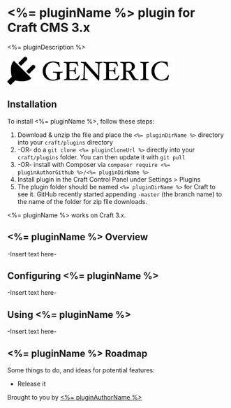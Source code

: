 # <%= pluginName %> plugin for Craft CMS 3.x

<%= pluginDescription %>

![Screenshot](resources/screenshots/plugin_logo.png)

## Installation

To install <%= pluginName %>, follow these steps:

1. Download & unzip the file and place the `<%= pluginDirName %>` directory into your `craft/plugins` directory
2.  -OR- do a `git clone <%= pluginCloneUrl %>` directly into your `craft/plugins` folder.  You can then update it with `git pull`
3.  -OR- install with Composer via `composer require <%= pluginAuthorGithub %>/<%= pluginDirName %>`
4. Install plugin in the Craft Control Panel under Settings > Plugins
5. The plugin folder should be named `<%= pluginDirName %>` for Craft to see it.  GitHub recently started appending `-master` (the branch name) to the name of the folder for zip file downloads.

<%= pluginName %> works on Craft 3.x.

## <%= pluginName %> Overview

-Insert text here-

## Configuring <%= pluginName %>

-Insert text here-

## Using <%= pluginName %>

-Insert text here-

## <%= pluginName %> Roadmap

Some things to do, and ideas for potential features:

* Release it

Brought to you by [<%= pluginAuthorName %>](<%= pluginAuthorUrl %>)
